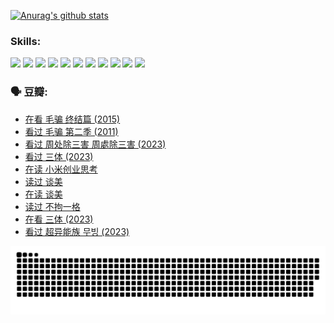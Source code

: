 
[![Anurag's github stats](https://github-readme-stats.vercel.app/api?username=w940853815)](https://github.com/anuraghazra/github-readme-stats)

### Skills:

<code><img height="32" src="https://cdn.jsdelivr.net/npm/simple-icons@v5/icons/python.svg"></code>
<code><img height="32" src="https://cdn.jsdelivr.net/npm/simple-icons@v5/icons/javascript.svg"></code>
<code><img height="32" src="https://cdn.jsdelivr.net/npm/simple-icons@v5/icons/django.svg"></code>
<code><img height="32" src="https://cdn.jsdelivr.net/npm/simple-icons@v5/icons/flask.svg"></code>
<code><img height="32" src="https://cdn.jsdelivr.net/npm/simple-icons@v5/icons/vuetify.svg"></code>
<code><img height="32" src="https://cdn.jsdelivr.net/npm/simple-icons@v5/icons/git.svg"></code>
<code><img height="32" src="https://cdn.jsdelivr.net/npm/simple-icons@v5/icons/docker.svg"></code>
<code><img height="32" src="https://cdn.jsdelivr.net/npm/simple-icons@v5/icons/postgresql.svg"></code>
<code><img height="32" src="https://cdn.jsdelivr.net/npm/simple-icons@v5/icons/elasticsearch.svg"></code>
<code><img height="32" src="https://cdn.jsdelivr.net/npm/simple-icons@v5/icons/macos.svg"></code>
<code><img height="32" src="https://cdn.jsdelivr.net/npm/simple-icons@v5/icons/linux.svg"></code>

### 🗣 豆瓣:

<!-- DOUBAN-ACTIVITIES:START -->
- [在看 毛骗 终结篇‎ (2015)](https://www.douban.com/people/136069238/status/4581971924/?_i=13845769)
- [看过 毛骗 第二季‎ (2011)](https://www.douban.com/people/136069238/status/4581971810/?_i=13845769)
- [看过 周处除三害 周處除三害‎ (2023)](https://www.douban.com/people/136069238/status/4575646701/?_i=13845769)
- [看过 三体‎ (2023)](https://www.douban.com/people/136069238/status/4574263039/?_i=13845769)
- [在读 小米创业思考](https://www.douban.com/people/136069238/status/4572047905/?_i=13845769)
- [读过 谈美](https://www.douban.com/people/136069238/status/4572047629/?_i=13845769)
- [在读 谈美](https://www.douban.com/people/136069238/status/4560861771/?_i=13845769)
- [读过 不拘一格](https://www.douban.com/people/136069238/status/4560861445/?_i=13845769)
- [在看 三体‎ (2023)](https://www.douban.com/people/136069238/status/4558185093/?_i=13845769)
- [看过 超异能族 무빙‎ (2023)](https://www.douban.com/people/136069238/status/4556824186/?_i=13845769)
<!-- DOUBAN-ACTIVITIES:END -->


![Snake animation](https://raw.githubusercontent.com/w940853815/w940853815/output/github-contribution-grid-snake.svg)

<!--
**w940853815/w940853815** is a ✨ _special_ ✨ repository because its `README.md` (this file) appears on your GitHub profile.

Here are some ideas to get you started:

- 🔭 I’m currently working on ...
- 🌱 I’m currently learning ...
- 👯 I’m looking to collaborate on ...
- 🤔 I’m looking for help with ...
- 💬 Ask me about ...
- 📫 How to reach me: ...
- 😄 Pronouns: ...
- ⚡ Fun fact: ...
-->

